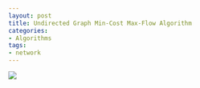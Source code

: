 ```yaml
---
layout: post
title: Undirected Graph Min-Cost Max-Flow Algorithm
categories:
- Algorithms
tags:
- network
---
```


![](http://oiqcl4y9s.bkt.clouddn.com/undirected-graph-min-cost-max-flow.png)

